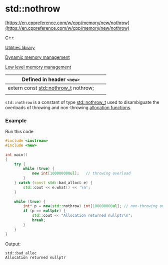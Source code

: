 # std::nothrow

 [https://en.cppreference.com/w/cpp/memory/new/nothrow](https://en.cppreference.com/w/cpp/memory/new/nothrow)

[C++](https://en.cppreference.com/w/cpp)

 

[Utilities library](https://en.cppreference.com/w/cpp/utility)

 

[Dynamic memory management](https://en.cppreference.com/w/cpp/memory)

 

[Low level memory management](https://en.cppreference.com/w/cpp/memory/new)

 

| Defined in header `<new>`                                    |      |      |
| ------------------------------------------------------------ | ---- | ---- |
| extern const [std::nothrow_t](http://en.cppreference.com/w/cpp/memory/new/nothrow_t) nothrow; |      |      |
|                                                              |      |      |

`std::nothrow` is a constant of type [std::nothrow_t](https://en.cppreference.com/w/cpp/memory/new/nothrow_t) used to disambiguate the overloads of throwing and non-throwing [allocation functions](https://en.cppreference.com/w/cpp/memory/new/operator_new).

### Example

Run this code

```cpp
#include <iostream>
#include <new>
 
int main()
{
    try {
        while (true) {
            new int[100000000ul];   // throwing overload
        }
    } catch (const std::bad_alloc& e) {
        std::cout << e.what() << '\n';
    }
 
    while (true) {
        int* p = new(std::nothrow) int[100000000ul]; // non-throwing overload
        if (p == nullptr) {
            std::cout << "Allocation returned nullptr\n";
            break;
        }
    }
}
```

Output:

```
std::bad_alloc
Allocation returned nullptr
```